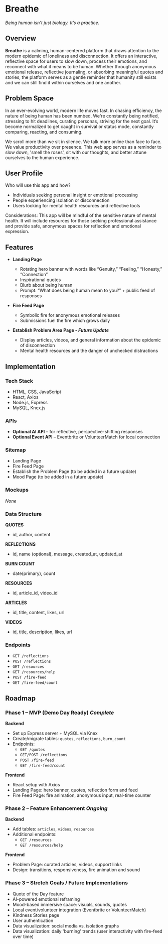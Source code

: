 # Breathe
*Being human isn’t just biology. It’s a practice.*

## Overview

**Breathe** is a calming, human-centered platform that draws attention to the modern epidemic of loneliness and disconnection. It offers an interactive, reflective space for users to slow down, process their emotions, and reconnect with what it means to be human. Whether through anonymous emotional release, reflective journaling, or absorbing meaningful quotes and stories, the platform serves as a gentle reminder that humanity still exists and we can still find it within ourselves and one another.

## Problem Space

In an ever-evolving world, modern life moves fast. In chasing efficiency, the nature of being human has been numbed. We're constantly being notified, stressing to hit deadlines, curating personas, striving for the next goal. It’s become normalized to get caught in survival or status mode, constantly comparing, reacting, and consuming.

We scroll more than we sit in silence. We talk more online than face to face. We value productivity over presence. This web app serves as a reminder to slow down, 'smell the roses', sit with our thoughts, and better attune ourselves to the human experience.

## User Profile

Who will use this app and how?
- Individuals seeking personal insight or emotional processing
- People experiencing isolation or disconnection
- Users looking for mental health resources and reflective tools

Considerations:
This app will be mindful of the sensitive nature of mental health. It will include resources for those seeking professional assistance and provide safe, anonymous spaces for reflection and emotional expression.

## Features

- **Landing Page**
  - Rotating hero banner with words like “Genuity,” “Feeling,” “Honesty,” “Connection”
  - Inspirational quotes
  - Blurb about being human
  - Prompt: “What does being human mean to you?” + public feed of responses

- **Fire Feed Page**
  - Symbolic fire for anonymous emotional releases
  - Submissions fuel the fire which grows daily

- **Establish Problem Area Page - _Future Update_**
  - Display articles, videos, and general information about the epidemic of disconnection
  - Mental health resources and the danger of unchecked distractions

## Implementation

### Tech Stack

- HTML, CSS, JavaScript
- React, Axios
- Node.js, Express
- MySQL, Knex.js

### APIs

- **Optional AI API** – for reflective, perspective-shifting responses
- **Optional Event API** – Eventbrite or VolunteerMatch for local connection

### Sitemap

- Landing Page
- Fire Feed Page
- Establish the Problem Page (to be added in a future update)
- Mood Page (to be added in a future update)

### Mockups

_None_

### Data Structure

**QUOTES**
- id, author, content

**REFLECTIONS**
- id, name (optional), message, created_at, updated_at

**BURN COUNT**
- date(primary), count

**RESOURCES**
- id, article_id, video_id

**ARTICLES**
- id, title, content, likes, url

**VIDEOS**
- id, title, description, likes, url

### Endpoints

- `GET /reflections`
- `POST /reflections`
- `GET /resources`
- `GET /resources/help`
- `POST /fire-feed`
- `GET /fire-feed/count`

## Roadmap

### Phase 1 – MVP (Demo Day Ready) *Complete*

**Backend**
- Set up Express server + MySQL via Knex
- Create/migrate tables: `quotes`, `reflections`, `burn_count`
- Endpoints:
  - `GET /quotes`
  - `GET/POST /reflections`
  - `POST /fire-feed`
  - `GET /fire-feed/count`

**Frontend**
- React setup with Axios
- Landing Page: hero banner, quotes, reflection form and feed
- Fire Feed Page: fire animation, anonymous input, real-time counter

### Phase 2 – Feature Enhancement *Ongoing*

**Backend**
- Add tables: `articles`, `videos`, `resources`
- Additional endpoints:
  - `GET /resources`
  - `GET /resources/help`

**Frontend**
- Problem Page: curated articles, videos, support links
- Design: transitions, responsiveness, fire animation and sound

### Phase 3 – Stretch Goals / Future Implementations

- Quote of the Day feature
- AI-powered emotional reframing
- Mood-based immersive space: visuals, sounds, quotes
- Local event/volunteer integration (Eventbrite or VolunteerMatch)
- Kindness Stories page
- User authentication
- Data visualization: social media vs. isolation graphs
- Data visualization: daily 'burning' trends (user interactivity with fire-feed over time)
